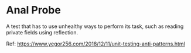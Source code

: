 # Anal Probe

A test that has to use unhealthy ways to perform its task, such as reading private fields using reflection.

Ref: https://www.yegor256.com/2018/12/11/unit-testing-anti-patterns.html
